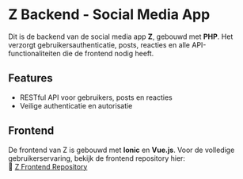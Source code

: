 # Z Backend - Social Media App

Dit is de backend van de social media app **Z**, gebouwd met **PHP**. Het verzorgt gebruikersauthenticatie, posts, reacties en alle API-functionaliteiten die de frontend nodig heeft.

## Features

- RESTful API voor gebruikers, posts en reacties  
- Veilige authenticatie en autorisatie  

## Frontend

De frontend van Z is gebouwd met **Ionic** en **Vue.js**. Voor de volledige gebruikerservaring, bekijk de frontend repository hier:  
🔗 [Z Frontend Repository](https://github.com/SirAmonte/Z-Frontend)
